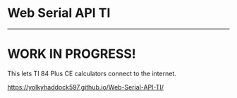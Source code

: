 # Web Serial API TI
---------------------------

# WORK IN PROGRESS!

This lets TI 84 Plus CE calculators connect to the internet.

https://yolkyhaddock597.github.io/Web-Serial-API-TI/
